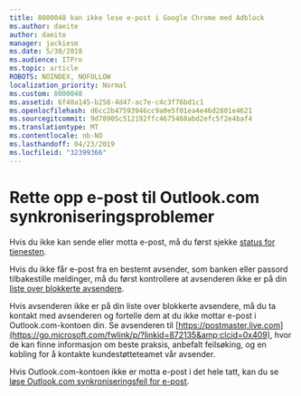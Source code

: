 ```yaml
---
title: 8000048 kan ikke lese e-post i Google Chrome med Adblock
ms.author: daeite
author: daeite
manager: jackiesm
ms.date: 5/30/2018
ms.audience: ITPro
ms.topic: article
ROBOTS: NOINDEX, NOFOLLOW
localization_priority: Normal
ms.custom: 8000048
ms.assetid: 6f48a145-b258-4d47-ac7e-c4c3f76bd1c1
ms.openlocfilehash: d6cc2b47593946cc9a0e5f01ea4e46d2801e4621
ms.sourcegitcommit: 9d78905c512192ffc4675468abd2efc5f2e4baf4
ms.translationtype: MT
ms.contentlocale: nb-NO
ms.lasthandoff: 04/23/2019
ms.locfileid: "32399366"
---
```

# <a name="fix-outlookcom-email-sync-issues"></a>Rette opp e-post til Outlook.com synkroniseringsproblemer

Hvis du ikke kan sende eller motta e-post, må du først sjekke [status for tjenesten](https://go.microsoft.com/fwlink/p/?linkid=837482&amp;clcid=0x409).
  
Hvis du ikke får e-post fra en bestemt avsender, som banken eller passord tilbakestille meldinger, må du først kontrollere at avsenderen ikke er på din [liste over blokkerte avsendere](https://go.microsoft.com/fwlink/p/?linkid=873133&amp;clcid=0x409).
  
Hvis avsenderen ikke er på din liste over blokkerte avsendere, må du ta kontakt med avsenderen og fortelle dem at du ikke mottar e-post i Outlook.com-kontoen din. Se avsenderen til [https://postmaster.live.com](https://go.microsoft.com/fwlink/p/?linkid=872135&amp;clcid=0x409), hvor de kan finne informasjon om beste praksis, anbefalt feilsøking, og en kobling for å kontakte kundestøtteteamet vår avsender.
  
Hvis Outlook.com-kontoen ikke er motta e-post i det hele tatt, kan du se [løse Outlook.com synkroniseringsfeil for e-post](https://go.microsoft.com/fwlink/p/?linkid=2001207&amp;clcid=0x409).
  

